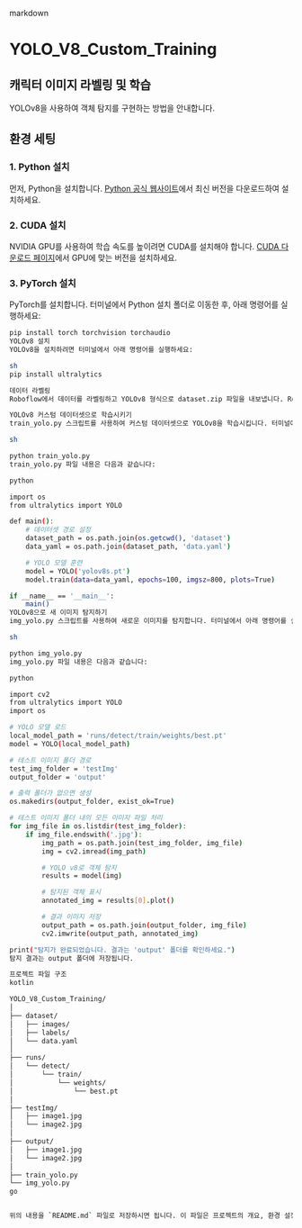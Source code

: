 markdown
# YOLO_V8_Custom_Training

## 캐릭터 이미지 라벨링 및 학습

YOLOv8을 사용하여 객체 탐지를 구현하는 방법을 안내합니다.

## 환경 세팅

### 1. Python 설치
먼저, Python을 설치합니다. [Python 공식 웹사이트](https://www.python.org/downloads/)에서 최신 버전을 다운로드하여 설치하세요.

### 2. CUDA 설치
NVIDIA GPU를 사용하여 학습 속도를 높이려면 CUDA를 설치해야 합니다. [CUDA 다운로드 페이지](https://developer.nvidia.com/cuda-downloads)에서 GPU에 맞는 버전을 설치하세요.

### 3. PyTorch 설치
PyTorch를 설치합니다. 터미널에서 Python 설치 폴더로 이동한 후, 아래 명령어를 실행하세요:
```sh
pip install torch torchvision torchaudio
YOLOv8 설치
YOLOv8을 설치하려면 터미널에서 아래 명령어를 실행하세요:

sh
pip install ultralytics

데이터 라벨링
Roboflow에서 데이터를 라벨링하고 YOLOv8 형식으로 dataset.zip 파일을 내보냅니다. Roboflow를 사용하여 데이터셋을 라벨링합니다.

YOLOv8 커스텀 데이터셋으로 학습시키기
train_yolo.py 스크립트를 사용하여 커스텀 데이터셋으로 YOLOv8을 학습시킵니다. 터미널에서 아래 명령어를 실행하세요:

sh

python train_yolo.py
train_yolo.py 파일 내용은 다음과 같습니다:

python

import os
from ultralytics import YOLO

def main():
    # 데이터셋 경로 설정
    dataset_path = os.path.join(os.getcwd(), 'dataset')
    data_yaml = os.path.join(dataset_path, 'data.yaml')

    # YOLO 모델 훈련
    model = YOLO('yolov8s.pt')
    model.train(data=data_yaml, epochs=100, imgsz=800, plots=True)

if __name__ == '__main__':
    main()
YOLOv8으로 새 이미지 탐지하기
img_yolo.py 스크립트를 사용하여 새로운 이미지를 탐지합니다. 터미널에서 아래 명령어를 실행하세요:

sh

python img_yolo.py
img_yolo.py 파일 내용은 다음과 같습니다:

python

import cv2
from ultralytics import YOLO
import os

# YOLO 모델 로드
local_model_path = 'runs/detect/train/weights/best.pt'
model = YOLO(local_model_path)

# 테스트 이미지 폴더 경로
test_img_folder = 'testImg'
output_folder = 'output'

# 출력 폴더가 없으면 생성
os.makedirs(output_folder, exist_ok=True)

# 테스트 이미지 폴더 내의 모든 이미지 파일 처리
for img_file in os.listdir(test_img_folder):
    if img_file.endswith('.jpg'):
        img_path = os.path.join(test_img_folder, img_file)
        img = cv2.imread(img_path)

        # YOLO v8로 객체 탐지
        results = model(img)

        # 탐지된 객체 표시
        annotated_img = results[0].plot()

        # 결과 이미지 저장
        output_path = os.path.join(output_folder, img_file)
        cv2.imwrite(output_path, annotated_img)

print("탐지가 완료되었습니다. 결과는 'output' 폴더를 확인하세요.")
탐지 결과는 output 폴더에 저장됩니다.

프로젝트 파일 구조
kotlin

YOLO_V8_Custom_Training/
│
├── dataset/
│   ├── images/
│   ├── labels/
│   └── data.yaml
│
├── runs/
│   └── detect/
│       └── train/
│           └── weights/
│               └── best.pt
│
├── testImg/
│   ├── image1.jpg
│   └── image2.jpg
│
├── output/
│   ├── image1.jpg
│   └── image2.jpg
│
├── train_yolo.py
└── img_yolo.py
go


위의 내용을 `README.md` 파일로 저장하시면 됩니다. 이 파일은 프로젝트의 개요, 환경 설정, 데이터 라벨링